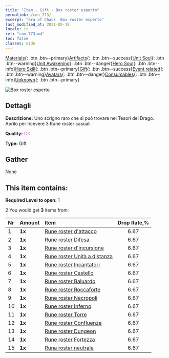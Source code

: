 ```yaml
---
title: "Item - Gift - Box roster esperto"
permalink: /con_773/
excerpt: "Era of Chaos  Box roster esperto"
last_modified_at: 2021-05-18
locale: it
ref: "con_773.md"
toc: false
classes: wide
---
```

 [Materials](/ItemsIT/){: .btn .btn--primary}[Artifacts](/ItemsIT/Artifacts/){: .btn .btn--success}[Unit Soul](/ItemsIT/UnitSoul/){: .btn .btn--warning}[Unit Awakening](/ItemsIT/UnitAwakening/){: .btn .btn--danger}[Hero Soul](/ItemsIT/HeroSoul/){: .btn .btn--info}[Hero Skill](/ItemsIT/HeroSkill/){: .btn .btn--primary}[Gift](/ItemsIT/Gift/){: .btn .btn--success}[Event related](/ItemsIT/Events/){: .btn .btn--warning}[Avatars](/ItemsIT/Avatars/){: .btn .btn--danger}[Consumables](/ItemsIT/Consumables/){: .btn .btn--info}[Unknown](/ItemsIT/Unknown/){: .btn .btn--primary}

 ![Box roster esperto](/images/t/i_tujianhezi3.png)

## Dettagli
 **Descrizione:** Uno scrigno raro che si può trovare nei Tesori del Drago. Aprilo per ricevere 3 Rune roster casuali.

 **Quality:** <span style="color: #DA70D6">OK</span>

 **Type:** Gift

## Gather

  None

## This item contains:

 **Required Level to open:** 1

 2 You would get **3** items  from:

  | Nr | Amount |     Item    | Drop Rate,% |
  |:---|:-------|:------------|:---------:|
  | 1 |  **1x** | [Rune roster d'attacco](/ItemsIT/con_734/) | 6.67 | 
  | 2 |  **1x** | [Rune roster Difesa](/ItemsIT/con_739/) | 6.67 | 
  | 3 |  **1x** | [Rune roster d'incursione](/ItemsIT/con_741/) | 6.67 | 
  | 4 |  **1x** | [Rune roster Unità a distanza](/ItemsIT/con_742/) | 6.67 | 
  | 5 |  **1x** | [Rune roster Incantatori](/ItemsIT/con_746/) | 6.67 | 
  | 6 |  **1x** | [Rune roster Castello](/ItemsIT/con_752/) | 6.67 | 
  | 7 |  **1x** | [Rune roster Baluardo](/ItemsIT/con_753/) | 6.67 | 
  | 8 |  **1x** | [Rune roster Roccaforte](/ItemsIT/con_754/) | 6.67 | 
  | 9 |  **1x** | [Rune roster Necropoli](/ItemsIT/con_755/) | 6.67 | 
  | 10 |  **1x** | [Rune roster Inferno](/ItemsIT/con_777/) | 6.67 | 
  | 11 |  **1x** | [Rune roster Torre](/ItemsIT/con_785/) | 6.67 | 
  | 12 |  **1x** | [Rune roster Confluenza](/ItemsIT/con_791/) | 6.67 | 
  | 13 |  **1x** | [Rune roster Dungeon](/ItemsIT/con_792/) | 6.67 | 
  | 14 |  **1x** | [Rune roster Fortezza](/ItemsIT/con_818/) | 6.67 | 
  | 15 |  **1x** | [Runa roster neutrale](/ItemsIT/con_869/) | 6.67 | 
